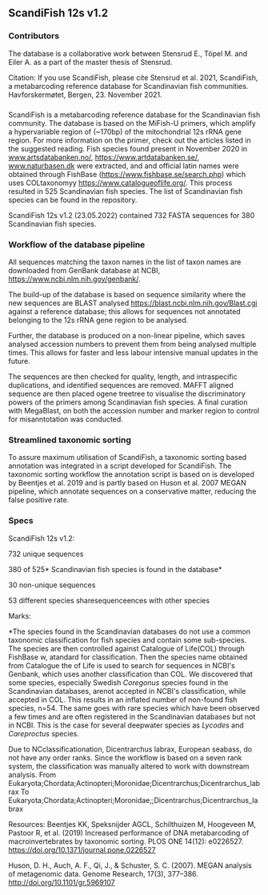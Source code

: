 ## ScandiFish 12s v1.2
### Contributors
The database is a collaborative work between Stensrud E., Töpel M. and Eiler A. as a part of the master thesis of Stensrud.

Citation: If you use ScandiFish, please cite Stensrud et al. 2021, ScandiFish, a metabarcoding reference database for Scandinavian fish communities. Havforskermøtet, Bergen, 23. November 2021. 
### 
ScandiFish is a metabarcoding reference database for the Scandinavian fish community.
The database is based on the MiFish-U primers, which amplify a hypervariable region of (~170bp) of the mitochondrial 12s rRNA gene region.
For more information on the primer, check out the articles listed in the suggested reading.
Fish species found present in November 2020 in www.artsdatabanken.no/, https://www.artdatabanken.se/, www.naturbasen.dk were extracted, and and official latin names were obtained through FishBase (https://www.fishbase.se/search.php) which uses COLtaxonomyy https://www.catalogueoflife.org/. This process resulted in 525 Scandinavian fish species.
The list of Scandinavian fish species can be found in the repository. 

ScandiFish 12s v1.2 (23.05.2022) contained 732 FASTA sequences for 380 Scandinavian fish species.

### Workflow of the database pipeline
All sequences matching the taxon names in the list of taxon names are downloaded from GenBank database at NCBI, https://www.ncbi.nlm.nih.gov/genbank/.

The build-up of the database is based on sequence similarity where the new sequences are BLAST analysed https://blast.ncbi.nlm.nih.gov/Blast.cgi against a reference database; this allows for sequences not annotated belonging to the 12s rRNA gene region to be analysed.

Further, the database is produced on a non-linear pipeline, which saves analysed accession numbers to prevent them from being analysed multiple times. This allows for faster and less labour intensive manual updates in the future.

The sequences are then checked for quality, length, and intraspecific duplications, and identified sequences are removed.
MAFFT aligned sequence are then placed ogene treetree to visualise the discriminatory powers of the primers among Scandinavian fish species.
A final curation with MegaBlast, on both the accession number and marker region to control for misanntotation was conducted.

### Streamlined taxonomic sorting
To assure maximum utilisation of ScandiFish, a taxonomic sorting based annotation was integrated in a script developed for ScandiFish.
The taxonomic sorting workflow the annotation script is based on is developed by Beentjes et al. 2019 and is partly based on Huson et al. 2007 MEGAN pipeline, which annotate sequences on a conservative matter, reducing the false positive rate.


### Specs
ScandiFish 12s v1.2:

732 unique sequences

380 of 525* Scandinavian fish species is found in the database*

30 non-unique sequences

53 different species sharesequenceences with other species

Marks:

*The species found in the Scandinavian databases do not use a common taxonomic classification for fish species and contain some sub-species.
The species are then controlled against Catalogue of Life(COL) through FishBase w, atandard for classification. 
Then the species name obtained from Catalogue the of Life is used to search for sequences in NCBI's Genbank, which uses another classification than COL.
We discovered that some species, especially Swedish *Coregonus* species found in the Scandinavian databases, arenot accepted in NCBI's classification, while accepted in COL.
This results in an inflated number of non-found fish species, n=54.
The same goes with rare species which have been observed a few times and are often registered in the Scandinavian databases but not in NCBI. 
This is the case for several deepwater species as *Lycodes* and *Careproctus* species.

Due to NCclassificationation, Dicentrarchus labrax, European seabass, do not have any order ranks. Since the workflow is based on a seven rank system, the classification was manually altered to work with downstream analysis.
From Eukaryota;Chordata;Actinopteri;Moronidae;Dicentrarchus;Dicentrarchus_labrax
To Eukaryota;Chordata;Actinopteri;Moronidae;;Dicentrarchus;Dicentrarchus_labrax

Resources:
Beentjes KK, Speksnijder AGCL, Schilthuizen M, Hoogeveen M, Pastoor R, et al. (2019) Increased performance of DNA metabarcoding of macroinvertebrates by taxonomic sorting. PLOS ONE 14(12): e0226527. https://doi.org/10.1371/journal.pone.0226527

Huson, D. H., Auch, A. F., Qi, J., & Schuster, S. C. (2007). MEGAN analysis of metagenomic data. Genome Research, 17(3), 377–386. http://doi.org/10.1101/gr.5969107
